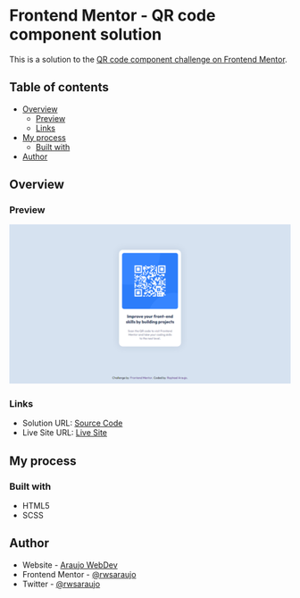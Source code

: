 # Frontend Mentor - QR code component solution

This is a solution to the [QR code component challenge on Frontend Mentor](https://www.frontendmentor.io/challenges/qr-code-component-iux_sIO_H).

## Table of contents

- [Overview](#overview)
  - [Preview](#preview)
  - [Links](#links)
- [My process](#my-process)
  - [Built with](#built-with)
- [Author](#author)

## Overview

### Preview

![](./sample/sample.png)

### Links

- Solution URL: [Source Code](https://github.com/rwsaraujo/QR-code-component)
- Live Site URL: [Live Site](https://rwsaraujo.github.io/QR-code-component/)

## My process

### Built with

- HTML5
- SCSS

## Author

- Website - [Araujo WebDev](https://rwsaraujo.github.io/araujowebdev/)
- Frontend Mentor - [@rwsaraujo](https://www.frontendmentor.io/profile/rwsaraujo)
- Twitter - [@rwsaraujo](https://www.twitter.com/rwsaraujo)

